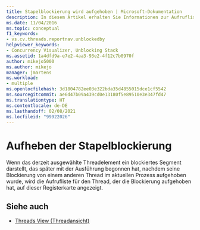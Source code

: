 ```yaml
---
title: Stapelblockierung wird aufgehoben | Microsoft-Dokumentation
description: In diesem Artikel erhalten Sie Informationen zur Aufrufliste eines Threads, der die Aufhebung einer Blockierung durchgeführt hat. Diese wird nach Aufhebung der Blockierung durch einen anderen Threads im aktuellen Prozess auf der Registerkarte angezeigt.
ms.date: 11/04/2016
ms.topic: conceptual
f1_keywords:
- vs.cv.threads.reportnav.unblockedby
helpviewer_keywords:
- Concurrency Visualizer, Unblocking Stack
ms.assetid: 1a4dfd9a-e7e2-4aa3-93e2-4f12c7b0970f
author: mikejo5000
ms.author: mikejo
manager: jmartens
ms.workload:
- multiple
ms.openlocfilehash: 3d1804782ee03e322bda35d4855015dce1cf5542
ms.sourcegitcommit: ae6d47b09a439cd0e13180f5e89510e3e347fd47
ms.translationtype: HT
ms.contentlocale: de-DE
ms.lasthandoff: 02/08/2021
ms.locfileid: "99922026"
---
```

# <a name="unblock-stack"></a>Aufheben der Stapelblockierung
Wenn das derzeit ausgewählte Threadelement ein blockiertes Segment darstellt, das später mit der Ausführung begonnen hat, nachdem seine Blockierung von einem anderen Thread im aktuellen Prozess aufgehoben wurde, wird die Aufrufliste für den Thread, der die Blockierung aufgehoben hat, auf dieser Registerkarte angezeigt.

## <a name="see-also"></a>Siehe auch
- [Threads View (Threadansicht)](../profiling/threads-view-parallel-performance.md)